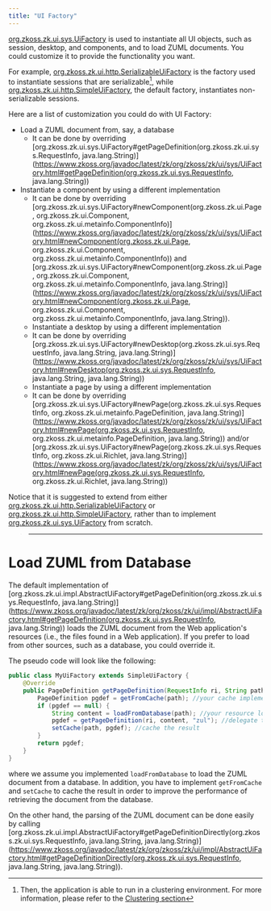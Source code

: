 ```yaml
---
title: "UI Factory"
---
```


[org.zkoss.zk.ui.sys.UiFactory](https://www.zkoss.org/javadoc/latest/zk/org/zkoss/zk/ui/sys/UiFactory.html) is
used to instantiate all UI objects, such as session, desktop, and
components, and to load ZUML documents. You could customize it to
provide the functionality you want.

For example,
[org.zkoss.zk.ui.http.SerializableUiFactory](https://www.zkoss.org/javadoc/latest/zk/org/zkoss/zk/ui/http/SerializableUiFactory.html) is the
factory used to instantiate sessions that are serializable[^1], while
[org.zkoss.zk.ui.http.SimpleUiFactory](https://www.zkoss.org/javadoc/latest/zk/org/zkoss/zk/ui/http/SimpleUiFactory.html), the default
factory, instantiates non-serializable sessions.

Here are a list of customization you could do with UI Factory:

- Load a ZUML document from, say, a database
  - It can be done by overriding
    [org.zkoss.zk.ui.sys.UiFactory#getPageDefinition(org.zkoss.zk.ui.sys.RequestInfo, java.lang.String)](https://www.zkoss.org/javadoc/latest/zk/org/zkoss/zk/ui/sys/UiFactory.html#getPageDefinition(org.zkoss.zk.ui.sys.RequestInfo, java.lang.String))
- Instantiate a component by using a different implementation
  - It can be done by overriding
    [org.zkoss.zk.ui.sys.UiFactory#newComponent(org.zkoss.zk.ui.Page, org.zkoss.zk.ui.Component, org.zkoss.zk.ui.metainfo.ComponentInfo)](https://www.zkoss.org/javadoc/latest/zk/org/zkoss/zk/ui/sys/UiFactory.html#newComponent(org.zkoss.zk.ui.Page, org.zkoss.zk.ui.Component, org.zkoss.zk.ui.metainfo.ComponentInfo))
    and
    [org.zkoss.zk.ui.sys.UiFactory#newComponent(org.zkoss.zk.ui.Page, org.zkoss.zk.ui.Component, org.zkoss.zk.ui.metainfo.ComponentInfo, java.lang.String)](https://www.zkoss.org/javadoc/latest/zk/org/zkoss/zk/ui/sys/UiFactory.html#newComponent(org.zkoss.zk.ui.Page, org.zkoss.zk.ui.Component, org.zkoss.zk.ui.metainfo.ComponentInfo, java.lang.String)).
  - Instantiate a desktop by using a different implementation
  - It can be done by overriding
    [org.zkoss.zk.ui.sys.UiFactory#newDesktop(org.zkoss.zk.ui.sys.RequestInfo, java.lang.String, java.lang.String)](https://www.zkoss.org/javadoc/latest/zk/org/zkoss/zk/ui/sys/UiFactory.html#newDesktop(org.zkoss.zk.ui.sys.RequestInfo, java.lang.String, java.lang.String))
  - Instantiate a page by using a different implementation
  - It can be done by overriding
    [org.zkoss.zk.ui.sys.UiFactory#newPage(org.zkoss.zk.ui.sys.RequestInfo, org.zkoss.zk.ui.metainfo.PageDefinition, java.lang.String)](https://www.zkoss.org/javadoc/latest/zk/org/zkoss/zk/ui/sys/UiFactory.html#newPage(org.zkoss.zk.ui.sys.RequestInfo, org.zkoss.zk.ui.metainfo.PageDefinition, java.lang.String))
    and/or
    [org.zkoss.zk.ui.sys.UiFactory#newPage(org.zkoss.zk.ui.sys.RequestInfo, org.zkoss.zk.ui.Richlet, java.lang.String)](https://www.zkoss.org/javadoc/latest/zk/org/zkoss/zk/ui/sys/UiFactory.html#newPage(org.zkoss.zk.ui.sys.RequestInfo, org.zkoss.zk.ui.Richlet, java.lang.String))

Notice that it is suggested to extend from either
[org.zkoss.zk.ui.http.SerializableUiFactory](https://www.zkoss.org/javadoc/latest/zk/org/zkoss/zk/ui/http/SerializableUiFactory.html) or
[org.zkoss.zk.ui.http.SimpleUiFactory](https://www.zkoss.org/javadoc/latest/zk/org/zkoss/zk/ui/http/SimpleUiFactory.html), rather than to
implement
[org.zkoss.zk.ui.sys.UiFactory](https://www.zkoss.org/javadoc/latest/zk/org/zkoss/zk/ui/sys/UiFactory.html) from
scratch.

> ------------------------------------------------------------------------
>
> <references/>

# Load ZUML from Database

The default implementation of
[org.zkoss.zk.ui.impl.AbstractUiFactory#getPageDefinition(org.zkoss.zk.ui.sys.RequestInfo, java.lang.String)](https://www.zkoss.org/javadoc/latest/zk/org/zkoss/zk/ui/impl/AbstractUiFactory.html#getPageDefinition(org.zkoss.zk.ui.sys.RequestInfo, java.lang.String))
loads the ZUML document from the Web application's resources (i.e., the
files found in a Web application). If you prefer to load from other
sources, such as a database, you could override it.

The pseudo code will look like the following:

```java
public class MyUiFactory extends SimpleUiFactory {
    @Override
    public PageDefinition getPageDefinition(RequestInfo ri, String path) {
        PageDefinition pgdef = getFromCache(path); //your cache implementation
        if (pgdef == null) {
            String content = loadFromDatabase(path); //your resource loading
            pgdef = getPageDefinition(ri, content, "zul"); //delegate to SimpleUiFactory
            setCache(path, pgdef); //cache the result
        }
        return pgdef;
    }
}
```

where we assume you implemented `loadFromDatabase` to load the ZUML
document from a database. In addition, you have to implement
`getFromCache` and `setCache` to cache the result in order to improve
the performance of retrieving the document from the database.

On the other hand, the parsing of the ZUML document can be done easily
by calling
[org.zkoss.zk.ui.impl.AbstractUiFactory#getPageDefinitionDirectly(org.zkoss.zk.ui.sys.RequestInfo, java.lang.String, java.lang.String)](https://www.zkoss.org/javadoc/latest/zk/org/zkoss/zk/ui/impl/AbstractUiFactory.html#getPageDefinitionDirectly(org.zkoss.zk.ui.sys.RequestInfo, java.lang.String, java.lang.String)).

[^1]: Then, the application is able to run in a clustering environment.
    For more information, please refer to the [Clustering section]({{site.baseurl}}/zk_dev_ref/clustering/zk_configuration)
